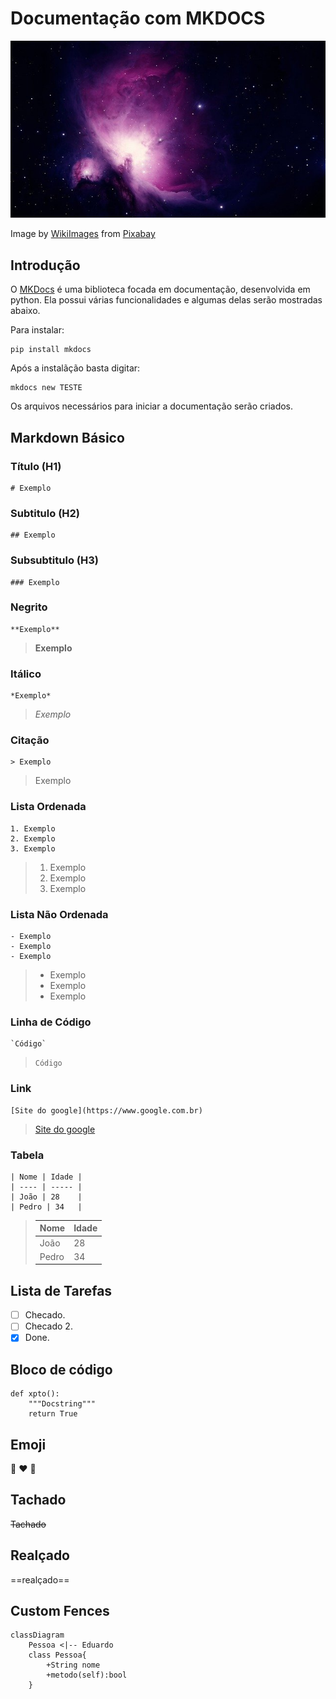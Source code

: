 # Documentação com MKDOCS

![imagems](../../images/mkdocs_1.jpg)

Image by <a href="https://pixabay.com/users/wikiimages-1897/?utm_source=link-attribution&amp;utm_medium=referral&amp;utm_campaign=image&amp;utm_content=11107">WikiImages</a> from <a href="https://pixabay.com/?utm_source=link-attribution&amp;utm_medium=referral&amp;utm_campaign=image&amp;utm_content=11107">Pixabay</a>

## Introdução
O [MKDocs](https://www.mkdocs.org/) é uma biblioteca focada em documentação, desenvolvida em python. Ela possui várias funcionalidades e algumas delas serão mostradas abaixo.

Para instalar:

```
pip install mkdocs
```

Após a instalãção basta digitar:

```
mkdocs new TESTE
```

Os arquivos necessários para iniciar a documentação serão criados.



## Markdown Básico

### Título (H1)
```
# Exemplo
```

### Subtitulo (H2)
```
## Exemplo
```

### Subsubtitulo (H3)
```
### Exemplo
```

### Negrito
```
**Exemplo**
```
> **Exemplo**

### Itálico
```
*Exemplo*
```
> *Exemplo*

### Citação
```
> Exemplo
```
> Exemplo

### Lista Ordenada
```
1. Exemplo
2. Exemplo
3. Exemplo
```
> 1. Exemplo
> 2. Exemplo
> 3. Exemplo

### Lista Não Ordenada
```
- Exemplo
- Exemplo
- Exemplo
```
> - Exemplo
> - Exemplo
> - Exemplo

### Linha de Código
```
`Código`
```

> `Código`

### Link
```
[Site do google](https://www.google.com.br)
```
> [Site do google](https://www.google.com.br)

### Tabela
```
| Nome | Idade |
| ---- | ----- |
| João | 28    |
| Pedro | 34   |
```
> | Nome | Idade |
> | ---- | ----- |
> | João | 28    |
> | Pedro | 34   |



## Lista de Tarefas

- [ ] Checado.
- [ ] Checado 2.
- [X] Done.

## Bloco de código

```{.py3 linenums="44" title="teste.py" hl_lines="1-3"}
def xpto():
    """Docstring"""
    return True
```

## Emoji

:snake: :heart: :rocket:

## Tachado

~~Tachado~~

## Realçado

==realçado==

## Custom Fences

```mermaid
classDiagram
    Pessoa <|-- Eduardo
    class Pessoa{
        +String nome
        +metodo(self):bool
    }
```